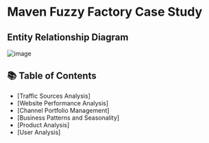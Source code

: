 # Maven Fuzzy Factory Case Study

## Entity Relationship Diagram
![image](https://github.com/luoyuwen31/MavenFuzzyFactorySQL/blob/main/Maven_Schema.png)

## 📚 Table of Contents
- [Traffic Sources Analysis]
- [Website Performance Analysis]
- [Channel Portfolio Management]
- [Business Patterns and Seasonality]
- [Product Analysis]
- [User Analysis]
